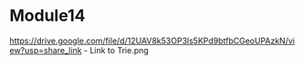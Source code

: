 # Module14
https://drive.google.com/file/d/12UAV8k53OP3ls5KPd9btfbCGeoUPAzkN/view?usp=share_link - Link to Trie.png
